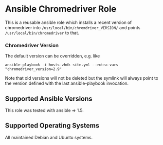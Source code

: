 Ansible Chromedriver Role
=========================

This is a reusable ansible role which installs a recent version
of chromedriver into `/usr/local/bin/chromdriver_VERSION/` and
points `/usr/local/bin/chromedriver` to that.


### Chromedriver Version

The default version can be overridden, e.g. like

    ansible-playbook -i hosts-zhdk site.yml --extra-vars "chromedriver_version=2.9"


Note that old versions will not be deleted but the symlink will always point to
the version defined with the last ansible-playbook invocation.


Supported Ansible Versions
--------------------------

This role was tested with ansible => 1.5.

Supported Operating Systems
---------------------------

All maintained Debian and Ubuntu systems.

